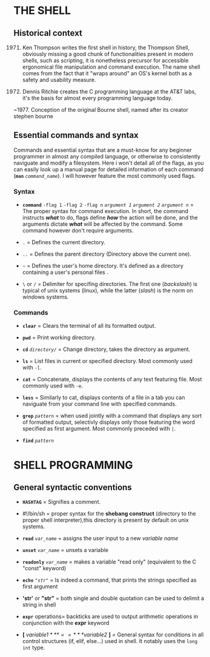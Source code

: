 # THE SHELL
## Historical context
1971. Ken Thompson writes the first shell in history, the Thompson Shell, obviously
missing a good chunk of functionalities present in modern shells, such as scripting,
it is nonetheless precursor for accessible ergonomical file manipulation and command
execution. The name shell comes from the fact that it "wraps around" an OS's kernel
both as a safety and usability measure.

1973. Dennis Ritchie creates the C programming language at the AT&T labs, it's the basis for almost every programming language today.

~1977. Conception of the original Bourne shell, named after its creator stephen bourne 
## Essential commands and syntax
Commands and essential syntax that are a must-know for any beginner programmer in almost any compiled language, or otherwise to consistently naviguate and modify a filesystem. Here i won't detail all of the flags, as you can easily look up a manual page for detailed information of each command (**`man`** *`command_name`*). I will however feature the most commonly used flags.

### Syntax
- **`command`** `-flag 1` `-flag 2` `-flag n` *`argument 1`* *`argument 2`* *`argument n`* = The proper syntax for command execution. In short, the command instructs ***what*** to do, flags define ***how*** the action will be done, and the arguments dictate ***what*** will be affected by the command. Some command however don't require arguments.

- `.` = Defines the current directory.

- `..` = Defines the parent directory (Directory above the current one).

- `~` = Defines the user's home directory. It's defined as a directory containing a user's personal files .

- `\` or `/` = Delimiter for specifing directories. The first one (*backslash*) is typical of unix systems (linux), while the latter (*slash*) is the norm on windows systems.

### Commands
- **`clear`** = Clears the terminal of all its formatted output.

- **`pwd`** = Print working directory.

- **`cd`** *`directory/`* = Change directory, takes the directory as argument.

- **`ls`** = List files in current or specified directory. Most commonly used with `-l`.

- **`cat`** = Concatenate, displays the contents of any text featuring file. Most commonly used with `-e`.

- **`less`** = Similarly to cat, displays contents of a file in a tab you can naviguate from your command line with specified commands.

- **`grep`** *`pattern`* = when used jointly with a command that displays any sort of formatted output, selectivly displays only those featuring the word specified as first argument. Most commonly preceded with `|`.

- **`find`** *`pattern`*

# SHELL PROGRAMMING
## General syntactic conventions
- **`HASHTAG`** = Signifies a comment. 

- #!/bin/sh = proper syntax for the **shebang construct** (directory to the proper shell interpreter),this directory is present by default on unix systems.

- **`read`** *`var_name`* = assigns the user input to a new *variable name*

- **`unset`** *`var_name`* = unsets a variable

- **`readonly`** *`var_name`* = makes a variable "read only" (equivalent to the C "const" keyword)

- **`echo`** *`"str"`* = Is indeed a command, that prints the strings specified as first argument 

- **'str'** or **"str"** = both single and double quotation can be used to delimit a string in shell

- **`expr`** operations= backticks are used to output arithmetic operations in conjunction with the **expr** keyword

- **[** *$variable1* **==** *$variable2* **]** = General syntax for conditions in all control structures (if, elif, else...) used in shell. It notably uses the `long int` type.
